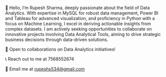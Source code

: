 👋 Hello, I’m Rupesh Sharma, deeply passionate about the field of Data Analytics. With expertise in MySQL for robust data management, Power BI and Tableau for advanced visualization, and proficiency in Python with a focus on Machine Learning, I excel in deriving actionable insights from complex datasets. I am actively seeking opportunities to collaborate on innovative projects involving Data Analytical Tools, aiming to drive strategic business decisions through data-driven solutions.


💼 Open to collaborations on Data Analytics initiatives!

📞 Reach out to me at 7568552674

📧 Email me at rupeshs534@gmail.com
<!---
Rupeshs534/Rupeshs534 is a ✨ special ✨ repository because its `README.md` (this file) appears on your GitHub profile.
You can click the Preview link to take a look at your changes.
--->
